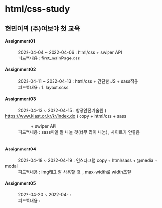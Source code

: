 # html/css-study
## 현민이의 (주)여보야 첫 교육
#### Assignment01
   2022-04-04 ~ 2022-04-06 : html/css + swiper API  
   피드백내용 : first_mainPage.css
<br>
#### Assignment02  
   2022-04-11 ~ 2022-04-13 : html/css + 간단한 JS + sass적용  
   피드백내용 : 1. layout.scss
<br>
#### Assignment03
   2022-04-13 ~ 2022-04-15 : 항공안전기술원 ( https://www.kiast.or.kr/kr/index.do ) copy + html/css + sass 
                                          + swiper API  
   피드백내용 : sass파일 잘 나눌 것(너무 많이 나눔) , 사이트가 안좋음  
<br>
#### Assignment04
   2022-04-18 ~ 2022-04-19 : 인스타그램 copy + html/sass + @media + modal  
   피드백내용 : img태그 잘 사용할 것! , max-width로 width조절
<br>
#### Assignment05
   2022-04-20 ~ 2022-04- :   
   피드백내용 : 
<br>
